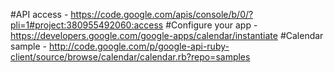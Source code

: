 #API access - https://code.google.com/apis/console/b/0/?pli=1#project:380955492060:access
#Configure your app - https://developers.google.com/google-apps/calendar/instantiate
#Calendar sample - http://code.google.com/p/google-api-ruby-client/source/browse/calendar/calendar.rb?repo=samples